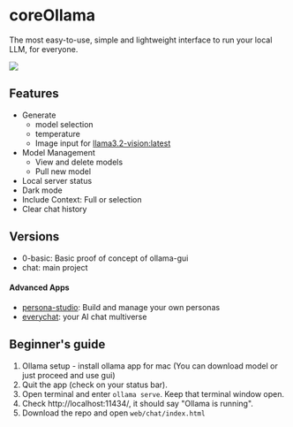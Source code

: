 # coreOllama
The most easy-to-use, simple and lightweight interface to run your local LLM, for everyone. 

![](https://i.ibb.co/sjgbqpJ/Ollama-Web-Interface.jpg)

## Features
- Generate
  - model selection
  - temperature
  - Image input for [llama3.2-vision:latest](https://ollama.com/library/llama3.2-vision)
- Model Management
  - View and delete models
  - Pull new model
- Local server status
- Dark mode
- Include Context: Full or selection
- Clear chat history

## Versions
- 0-basic: Basic proof of concept of ollama-gui
- chat: main project
#### Advanced Apps
- [persona-studio](https://github.com/chanulee/persona-studio): Build and manage your own personas
- [everychat](https://github.com/chanulee/everychat): your AI chat multiverse

## Beginner's guide
1. Ollama setup - install ollama app for mac (You can download model or just proceed and use gui)
2. Quit the app (check on your status bar). 
3. Open terminal and enter `ollama serve`. Keep that terminal window open.
4. Check http://localhost:11434/, it should say "Ollama is running".
5. Download the repo and open `web/chat/index.html`
